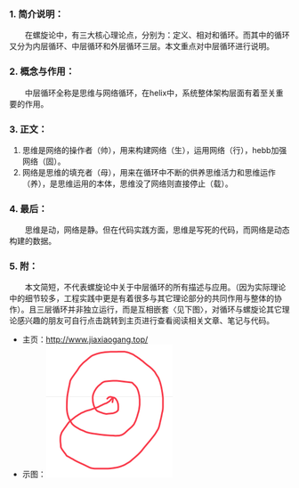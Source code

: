### 1. 简介说明：
　　在螺旋论中，有三大核心理论点，分别为：定义、相对和循环。而其中的循环又分为内层循环、中层循环和外层循环三层。本文重点对中层循环进行说明。

### 2. 概念与作用：
　　中层循环全称是思维与网络循环，在helix中，系统整体架构层面有着至关重要的作用。

### 3. 正文：
1. 思维是网络的操作者（帅），用来构建网络（生），运用网络（行），hebb加强网络（固）。
2. 网络是思维的填充者（母），用来在循环中不断的供养思维活力和思维运作（养），是思维运用的本体，思维没了网络则直接停止（载）。

### 4. 最后：
　　思维是动，网络是静。但在代码实践方面，思维是写死的代码，而网络是动态构建的数据。

### 5. 附：
　　本文简短，不代表螺旋论中关于中层循环的所有描述与应用。（因为实际理论中的细节较多，工程实践中更是有着很多与其它理论部分的共同作用与整体的协作）。且三层循环并非独立运行，而是互相嵌套〈见下图〉，对循环与螺旋论其它理论感兴趣的朋友可自行点击跳转到主页进行查看阅读相关文章、笔记与代码。


* 主页：<http://www.jiaxiaogang.top/>
* 示图：![](../手写笔记/assets/54_三层循环.png)
